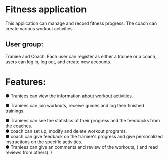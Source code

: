 # Fitness application

This application can manage and record fitness progress. The coach can create various workout activities.


## User group: 
Traniee and Coach. Each user can register as either a trainee or a coach, users can log in, log out, and create new accounts.

# Features:
● Traniees can view the information about workout activities.  

● Traniees can join workouts, receive guides and log their finished trainings.  

● Traniees can see the statistics of their progress and the feedbacks from the coaches.\
● coach can set up, modify and delete workout programs. \
● coach can give feedback on the traniee's progress and give personalized instructions on the specific activities.\
● Traniees can give an comments and review of the workouts, ( and read reviews from others). \


